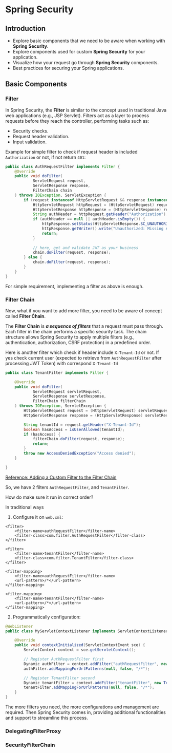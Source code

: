 # Spring Security

## Introduction
- Explore basic components that we need to be aware when working with **Spring Security**.
- Explore components used for custom **Spring Security** for your application.
- Visualize how your request go through **Spring Security** components.
- Best practices for securing your Spring applications.

## Basic Components

### Filter
In Spring Security, the **Filter** is similar to the concept used in traditional Java web applications 
(e.g., JSP Servlet). Filters act as a layer to process requests before they reach the controller, performing tasks such as:
- Security checks.
- Request header validation.
- Input validation.

Example for simple filter to check if request header is included `Authorization` or not, if not return `401`:
```java
public class AuthRequestFilter implements Filter {
    @Override
    public void doFilter(
            ServletRequest request, 
            ServletResponse response, 
            FilterChain chain
    ) throws IOException, ServletException {
        if (request instanceof HttpServletRequest && response instanceof HttpServletResponse) {
            HttpServletRequest httpRequest = (HttpServletRequest) request;
            HttpServletResponse httpResponse = (HttpServletResponse) response;
            String authHeader = httpRequest.getHeader("Authorization");
            if (authHeader == null || authHeader.isEmpty()) {
                httpResponse.setStatus(HttpServletResponse.SC_UNAUTHORIZED); // 401 status code
                httpResponse.getWriter().write("Unauthorized: Missing Authorization header");
                return;
            }
            
            // here, get and validate JWT as your business
            chain.doFilter(request, response);
        } else {
            chain.doFilter(request, response);
        }
    }
}
```
For simple requirement, implementing a filter as above is enough.

### Filter Chain
Now, what if you want to add more filter, you need to be aware of concept called **Filter Chain**.

The **Filter Chain** is _**a sequence of filters**_ that a request must pass through. 
Each filter in the chain performs a specific security task. 
The chain structure allows Spring Security to apply multiple filters (e.g., authentication, authorization, CSRF protection) 
in a predefined order.

Here is another filter which check if header include `X-Tenant-Id` or not. If yes check current user 
(expected to retrieve from `AuthRequestFilter` after processing JWT Token) with correspond `X-Tenant-Id`
```java
public class TenantFilter implements Filter {

    @Override
    public void doFilter(
            ServletRequest servletRequest, 
            ServletResponse servletResponse, 
            FilterChain filterChain
    ) throws IOException, ServletException {
        HttpServletRequest request = (HttpServletRequest) servletRequest;
        HttpServletResponse response = (HttpServletResponse) servletResponse;

        String tenantId = request.getHeader("X-Tenant-Id"); 
        boolean hasAccess = isUserAllowed(tenantId); 
        if (hasAccess) {
            filterChain.doFilter(request, response); 
            return;
        }
        throw new AccessDeniedException("Access denied"); 
    }

}
```
[Reference: Adding a Custom Filter to the Filter Chain](https://docs.spring.io/spring-security/reference/servlet/architecture.html#adding-custom-filter)

So, we have 2 filters `AuthRequestFilter`, and `TenantFilter`.

How do make sure it run in correct order? 

In traditional ways
1. Configure it on `web.xml`:
```text
<filter>
    <filter-name>authRequestFilter</filter-name>
    <filter-class>com.filter.AuthRequestFilter</filter-class>
</filter>

<filter>
    <filter-name>tenantFilter</filter-name>
    <filter-class>com.filter.TenantFilter</filter-class>
</filter>

<filter-mapping>
    <filter-name>authRequestFilter</filter-name>
    <url-pattern>/*</url-pattern>
</filter-mapping>

<filter-mapping>
    <filter-name>tenantFilter</filter-name>
    <url-pattern>/*</url-pattern>
</filter-mapping>
```
2. Programmatically configuration:
```java
@WebListener
public class MyServletContextListener implements ServletContextListener {

    @Override
    public void contextInitialized(ServletContextEvent sce) {
        ServletContext context = sce.getServletContext();

        // Register AuthRequestFilter first
        Dynamic authFilter = context.addFilter("authRequestFilter", new AuthRequestFilter());
        authFilter.addMappingForUrlPatterns(null, false, "/*");

        // Register TenantFilter second
        Dynamic tenantFilter = context.addFilter("tenantFilter", new TenantFilter());
        tenantFilter.addMappingForUrlPatterns(null, false, "/*");
    }
}
```

The more filters you need, the more configurations and management are required. 
Then Spring Security comes in, providing additional functionalities and support to streamline this process.

### DelegatingFilterProxy
### SecurityFilterChain